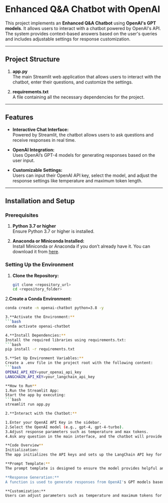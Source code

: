 # Enhanced Q&A Chatbot with OpenAI

This project implements an **Enhanced Q&A Chatbot** using **OpenAI's GPT models**. It allows users to interact with a chatbot powered by OpenAI's API. The system provides context-based answers based on the user's queries and includes adjustable settings for response customization.

---

## Project Structure

1. **app.py**  
   The main Streamlit web application that allows users to interact with the chatbot, enter their questions, and customize the settings.

2. **requirements.txt**  
   A file containing all the necessary dependencies for the project.

---

## Features

- **Interactive Chat Interface:**  
   Powered by Streamlit, the chatbot allows users to ask questions and receive responses in real time.

- **OpenAI Integration:**  
   Uses OpenAI’s GPT-4 models for generating responses based on the user input.

- **Customizable Settings:**  
   Users can input their OpenAI API key, select the model, and adjust the response settings like temperature and maximum token length.

---

## Installation and Setup

### Prerequisites

1. **Python 3.7 or higher**  
   Ensure Python 3.7 or higher is installed.

2. **Anaconda or Miniconda Installed:**  
   Install Miniconda or Anaconda if you don’t already have it. You can download it from [here](https://www.anaconda.com/products/individual).

### Setting Up the Environment

1. **Clone the Repository:**
   ```bash
   git clone <repository_url>
   cd <repository_folder>
   
2.**Create a Conda Environment:**
   ```bash
   conda create -n openai-chatbot python=3.8 -y

3.**Activate the Environment:**
   ```bash
   conda activate openai-chatbot
  
4.**Install Dependencies:**
  Install the required libraries using requirements.txt:
   ```bash
   pip install -r requirements.txt
   
5.**Set Up Environment Variables:**
  Create a .env file in the project root with the following content:
   ```bash
   OPENAI_API_KEY=your_openai_api_key
   LANGCHAIN_API_KEY=your_langchain_api_key
   
**How to Run**
1.Run the Streamlit App:
Start the app by executing:
 ```bash
 streamlit run app.py
 
2.**Interact with the Chatbot:**

   1.Enter your OpenAI API Key in the sidebar.
   2.Select the OpenAI model (e.g., gpt-4, gpt-4-turbo).
   3.Adjust response parameters such as temperature and max tokens.
   4.Ask any question in the main interface, and the chatbot will provide an answer in real time.
  
**Code Overview**
  Initialization:
  The app initializes the API keys and sets up the LangChain API key for tracking.

**Prompt Template:**
  The prompt template is designed to ensure the model provides helpful answers based on the user's input.

**Response Generation:**
  A function is used to generate responses from OpenAI's GPT models based on the settings provided.

**Customization:**
  Users can adjust parameters such as temperature and maximum tokens for controlling the response style and length.


